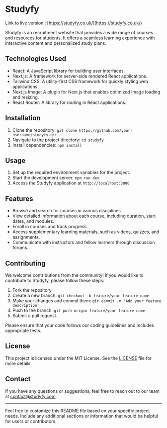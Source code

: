 # Studyfy

Link to live version : [https://studyfy.co.uk/](https://studyfy.co.uk/)

Studyfy is an recruitment website that provides a wide range of courses and resources for students. It offers a seamless learning experience with interactive content and personalized study plans.

## Technologies Used

- React: A JavaScript library for building user interfaces.
- Next.js: A framework for server-side rendered React applications.
- Tailwind CSS: A utility-first CSS framework for quickly styling web applications.
- Next.js Image: A plugin for Next.js that enables optimized image loading and resizing.
- React Router: A library for routing in React applications.

## Installation

1. Clone the repository: `git clone https://github.com/your-username/studyfy.git`
2. Navigate to the project directory: `cd studyfy`
3. Install dependencies: `npm install`

## Usage

1. Set up the required environment variables for the project.
2. Start the development server: `npm run dev`
3. Access the Studyfy application at `http://localhost:3000`

## Features

- Browse and search for courses in various disciplines.
- View detailed information about each course, including duration, start dates, and modules.
- Enroll in courses and track progress.
- Access supplementary learning materials, such as videos, quizzes, and assignments.
- Communicate with instructors and fellow learners through discussion forums.

## Contributing

We welcome contributions from the community! If you would like to contribute to Studyfy, please follow these steps:

1. Fork the repository.
2. Create a new branch: `git checkout -b feature/your-feature-name`
3. Make your changes and commit them: `git commit -m 'Add your feature description'`
4. Push to the branch: `git push origin feature/your-feature-name`
5. Submit a pull request.

Please ensure that your code follows our coding guidelines and includes appropriate tests.

## License

This project is licensed under the MIT License. See the [LICENSE](./LICENSE) file for more details.

## Contact

If you have any questions or suggestions, feel free to reach out to our team at contact@studyfy.com.

---

Feel free to customize this README file based on your specific project needs. Include any additional sections or information that would be helpful for users or contributors.
